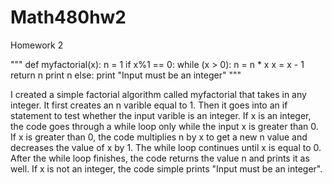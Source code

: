 Math480hw2
========

Homework 2

"""
def myfactorial(x):
    n = 1
    if x%1 == 0:
        while (x > 0):
            n = n * x
            x = x - 1
        return n
        print n
    else:
        print "Input must be an integer"
"""

I created a simple factorial algorithm called myfactorial that takes in any integer. 
It first creates an n varible equal to 1. Then it goes into an if statement to test
whether the input varible is an integer. If x is an integer, the code goes through a 
while loop only while the input x is greater than 0. If x is greater than 0, the code
multiplies n by x to get a new n value and decreases the value of x by 1. The while 
loop continues until x is equal to 0. After the while loop finishes, the code returns
the value n and prints it as well. If x is not an integer, the code simple prints 
"Input must be an integer". 
